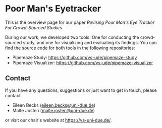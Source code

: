 # Poor Man's Eyetracker
This is the overview page for our paper _Revising Poor Man's Eye Tracker For Crowd-Sourced Studies_.

During our work, we developed two tools. One for conducting the crowd-sourced study, and one for visualizing and evaluating its findings.
You can find the source code for both tools in the following repositories:

* Pipemaze Study: https://github.com/vs-ude/pipemaze-study
* Pipemaze Visualizer: https://github.com/vs-ude/pipemaze-visualizer

## Contact
If you have any questions, suggestions or just want to get in touch, please contact

* Eileen Becks (eileen.becks@uni-due.de)
* Malte Josten (malte.josten@uni-due.de)

or visit our chair's website at https://vs-uni-due.de/.